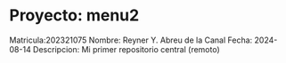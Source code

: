 # Proyecto: menu2
Matricula:202321075
Nombre: Reyner Y. Abreu de la Canal
Fecha: 2024-08-14
Descripcion: Mi primer repositorio central (remoto)
